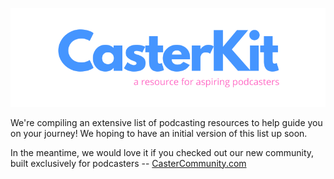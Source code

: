 ![CasterKit](./assets/CasterKit.png "CasterKit")

We're compiling an extensive list of podcasting resources to help guide you on your journey! We hoping to have an initial version of this list up soon.

In the meantime, we would love it if you checked out our new community, built exclusively for podcasters -- [CasterCommunity.com](https://castercommunity.com)
